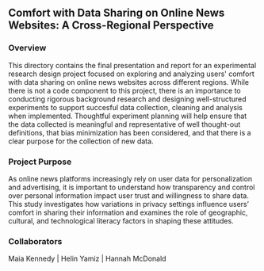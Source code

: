 ## Comfort with Data Sharing on Online News Websites: A Cross-Regional Perspective

### Overview

This directory contains the final presentation and report for an experimental research design project focused on exploring and analyzing users' comfort with data sharing on online news websites across different regions. While there is not a code component to this project, there is an importance to conducting rigorous background research and designing well-structured experiments to support succesful data collection, cleaning and analysis when implemented. Thoughtful experiment planning will help ensure that the data collected is meaningful and representative of well thought-out definitions, that bias minimization has been considered, and that there is a clear purpose for the collection of new data.  

### Project Purpose
As online news platforms increasingly rely on user data for personalization and advertising, it is important to understand how transparency and control over personal information impact user trust and willingness to share data. This study investigates how variations in privacy settings influence users’ comfort in sharing their information and examines the role of geographic, cultural, and technological literacy factors in shaping these attitudes.

### Collaborators
Maia Kennedy |
Helin Yamiz  |
Hannah McDonald
